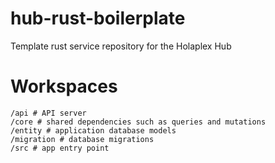 # hub-rust-boilerplate
Template rust service repository for the Holaplex Hub

# Workspaces

```
/api # API server
/core # shared dependencies such as queries and mutations
/entity # application database models
/migration # database migrations
/src # app entry point
```
